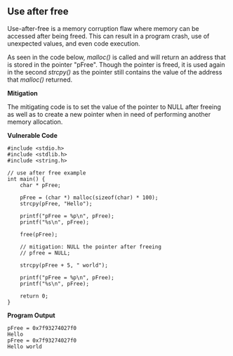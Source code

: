 ## Use after free

Use-after-free is a memory corruption flaw where memory can be accessed after being freed. This can result in a program crash, use of unexpected values, and even code execution.

As seen in the code below, *malloc()* is called and will return an address that is stored in the pointer "pFree". Though the pointer is freed, it is used again in the second *strcpy()* as the pointer still contains the value of the address that *malloc()* returned. 

**Mitigation** 

The mitigating code is to set the value of the pointer to NULL after freeing as well as to create a new pointer when in need of performing another memory allocation.

**Vulnerable Code**

```
#include <stdio.h>
#include <stdlib.h>
#include <string.h>

// use after free example
int main() {
    char * pFree;

    pFree = (char *) malloc(sizeof(char) * 100);
    strcpy(pFree, "Hello");

    printf("pFree = %p\n", pFree);
    printf("%s\n", pFree);

    free(pFree);

    // mitigation: NULL the pointer after freeing
    // pfree = NULL;

    strcpy(pFree + 5, " world");

    printf("pFree = %p\n", pFree);
    printf("%s\n", pFree);

    return 0;
}
```

**Program Output**

```
pFree = 0x7f93274027f0
Hello
pFree = 0x7f93274027f0
Hello world
```
